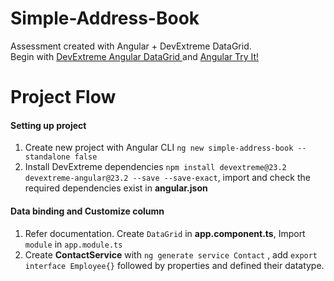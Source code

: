 # Simple-Address-Book
Assessment created with Angular + DevExtreme DataGrid. 
<br>Begin with [DevExtreme Angular DataGrid ](https://js.devexpress.com/Angular/Documentation/Guide/UI_Components/DataGrid/Getting_Started_with_DataGrid/) and [Angular Try It!](https://angular.io/start)
# Project Flow
#### Setting up project
1. Create new project with Angular CLI `ng new simple-address-book --standalone false`
2. Install DevExtreme dependencies `npm install devextreme@23.2 devextreme-angular@23.2 --save --save-exact`, import and check the required dependencies exist in **angular.json**
#### Data binding and Customize column
1. Refer documentation. Create `DataGrid` in **app.component.ts**, Import `module` in `app.module.ts` 
2. Create **ContactService** with `ng generate service Contact` , add `export interface Employee{}` followed by properties and defined their datatype.


